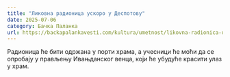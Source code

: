 ```yaml
---
title: "Ликовна радионица ускоро у Деспотову"
date: 2025-07-06
category: Бачка Паланка
url: https://backapalankavesti.com/kultura/umetnost/likovna-radionica-uskoro-u-despotovu/
---
```


Радионица ће бити одржана у порти храма, а учесници ће моћи да се опробају у прављењу Ивањданског венца, који ће убудуће красити улаз у храм.
